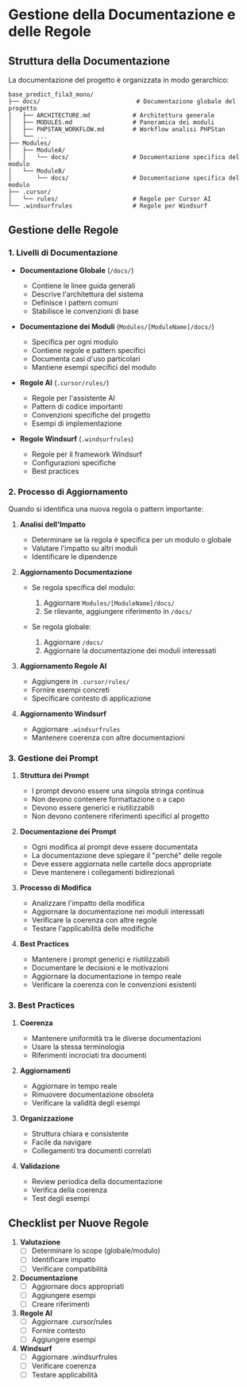 # Gestione della Documentazione e delle Regole

## Struttura della Documentazione

La documentazione del progetto è organizzata in modo gerarchico:

```
base_predict_fila3_mono/
├── docs/                           # Documentazione globale del progetto
│   ├── ARCHITECTURE.md            # Architettura generale
│   ├── MODULES.md                 # Panoramica dei moduli
│   ├── PHPSTAN_WORKFLOW.md        # Workflow analisi PHPStan
│   └── ...
├── Modules/
│   ├── ModuleA/
│   │   └── docs/                  # Documentazione specifica del modulo
│   └── ModuleB/
│       └── docs/                  # Documentazione specifica del modulo
├── .cursor/
│   └── rules/                     # Regole per Cursor AI
└── .windsurfrules                 # Regole per Windsurf
```

## Gestione delle Regole

### 1. Livelli di Documentazione

- **Documentazione Globale** (`/docs/`)
  - Contiene le linee guida generali
  - Descrive l'architettura del sistema
  - Definisce i pattern comuni
  - Stabilisce le convenzioni di base

- **Documentazione dei Moduli** (`Modules/[ModuleName]/docs/`)
  - Specifica per ogni modulo
  - Contiene regole e pattern specifici
  - Documenta casi d'uso particolari
  - Mantiene esempi specifici del modulo

- **Regole AI** (`.cursor/rules/`)
  - Regole per l'assistente AI
  - Pattern di codice importanti
  - Convenzioni specifiche del progetto
  - Esempi di implementazione

- **Regole Windsurf** (`.windsurfrules`)
  - Regole per il framework Windsurf
  - Configurazioni specifiche
  - Best practices

### 2. Processo di Aggiornamento

Quando si identifica una nuova regola o pattern importante:

1. **Analisi dell'Impatto**
   - Determinare se la regola è specifica per un modulo o globale
   - Valutare l'impatto su altri moduli
   - Identificare le dipendenze

2. **Aggiornamento Documentazione**
   - Se regola specifica del modulo:
     1. Aggiornare `Modules/[ModuleName]/docs/`
     2. Se rilevante, aggiungere riferimento in `/docs/`

   - Se regola globale:
     1. Aggiornare `/docs/`
     2. Aggiornare la documentazione dei moduli interessati

3. **Aggiornamento Regole AI**
   - Aggiungere in `.cursor/rules/`
   - Fornire esempi concreti
   - Specificare contesto di applicazione

4. **Aggiornamento Windsurf**
   - Aggiornare `.windsurfrules`
   - Mantenere coerenza con altre documentazioni

### 3. Gestione dei Prompt

1. **Struttura dei Prompt**
   - I prompt devono essere una singola stringa continua
   - Non devono contenere formattazione o a capo
   - Devono essere generici e riutilizzabili
   - Non devono contenere riferimenti specifici al progetto

2. **Documentazione dei Prompt**
   - Ogni modifica al prompt deve essere documentata
   - La documentazione deve spiegare il "perché" delle regole
   - Deve essere aggiornata nelle cartelle docs appropriate
   - Deve mantenere i collegamenti bidirezionali

3. **Processo di Modifica**
   - Analizzare l'impatto della modifica
   - Aggiornare la documentazione nei moduli interessati
   - Verificare la coerenza con altre regole
   - Testare l'applicabilità delle modifiche

4. **Best Practices**
   - Mantenere i prompt generici e riutilizzabili
   - Documentare le decisioni e le motivazioni
   - Aggiornare la documentazione in tempo reale
   - Verificare la coerenza con le convenzioni esistenti

### 3. Best Practices

1. **Coerenza**
   - Mantenere uniformità tra le diverse documentazioni
   - Usare la stessa terminologia
   - Riferimenti incrociati tra documenti

2. **Aggiornamenti**
   - Aggiornare in tempo reale
   - Rimuovere documentazione obsoleta
   - Verificare la validità degli esempi

3. **Organizzazione**
   - Struttura chiara e consistente
   - Facile da navigare
   - Collegamenti tra documenti correlati

4. **Validazione**
   - Review periodica della documentazione
   - Verifica della coerenza
   - Test degli esempi

## Checklist per Nuove Regole

1. **Valutazione**
   - [ ] Determinare lo scope (globale/modulo)
   - [ ] Identificare impatto
   - [ ] Verificare compatibilità

2. **Documentazione**
   - [ ] Aggiornare docs appropriati
   - [ ] Aggiungere esempi
   - [ ] Creare riferimenti

3. **Regole AI**
   - [ ] Aggiornare .cursor/rules
   - [ ] Fornire contesto
   - [ ] Aggiungere esempi

4. **Windsurf**
   - [ ] Aggiornare .windsurfrules
   - [ ] Verificare coerenza
   - [ ] Testare applicabilità 
